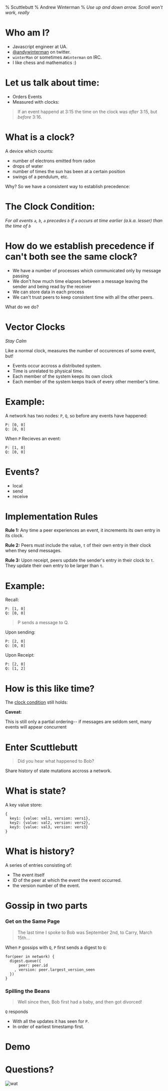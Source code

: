% Scuttlebutt
% Andrew Winterman
% *Use up and down arrow. Scroll won't work, really*

# Who am I?

- Javascript engineer at UA.
- [\@andywinterman](https://twitter.com/andywinterman) on twitter.
- `winterMan` or sometimes `AWinterman` on IRC.
- I like chess and mathematics :)

# Let us talk about time: #

- Orders Events
- Measured with clocks:

> If an event happend at 3:15 the time on the clock was *after* 3:15, but *before* 3:16.

# What is a clock? #

A device which counts: 

- number of electrons emitted from radon
- drops of water
- number of times the sun has been at a certain position
- swings of a pendulum, etc.

Why? So we have a consistent way to establish precedence:

# The Clock Condition: #

*For all events `a`, `b`, `a` precedes `b` if `a` occurs at time earlier
(a.k.a. lesser) than the time of `b`*

# How do we establish precedence if can't both see the same clock? #

- We have a number of processes which communicated only by message passing
- We don't how much time elapses between a message leaving the sender and being
  read by the receiver
- We can store data in each process
- We can't trust peers to keep consistent time with all the other peers.

What do we do?

# Vector Clocks #

*Stay Calm*

Like a normal clock, measures the number of occurences of some event, but!

- Events occur accross a distributed system. 
- Time is unrelated to physical time.
- Each member of the system keeps its own clock 
- Each member of the system keeps track of every other member's time.

# Example: #
A network has two nodes: `P`, `Q`, so before any events have happened:

```
P: [0, 0]
Q: [0, 0]
```

When `P` Recieves an event:

```
P: [1, 0]
Q: [0, 0]
```

# Events? #

- local
- send
- receive


# Implementation Rules #

**Rule 1:** Any time a peer experiences an event, it increments its own entry
in its clock.

**Rule 2:** Peers must include the value, `t` of their own entry in their clock
when they send messages. 

**Rule 3:** Upon receipt, peers update the sender's entry in their clock to
`t`. They update their own entry to be larger than `t`.

# Example: #

Recall:

```
P: [1, 0]
Q: [0, 0]
```

> P sends a message to Q.

Upon sending:

```
P: [2, 0]
Q: [0, 0]
```

Upon Receipt:

```
P: [2, 0]
Q: [1, 2]
```

# How is this like time?

The [clock condition](#the-clock-condition) still holds:

**Caveat:**

This is still only a partial ordering-- if messages are seldom sent, many
events will appear concurrent

# Enter Scuttlebutt

> Did you hear what happened to Bob?

Share history of state mutations accross a network.

# What is state?

A key value store:

```
{
  key1: {value: val1, version: vers1},
  key2: {value: val2, version: vers2},
  key3: {value: val3, version: vers3}
}
```

# What is history?

A series of entries consisting of:

- The event itself
- ID of the peer at which the event the event occurred.
- the version number of the event.

# Gossip in two parts #

### Get on the Same Page ###

> The last time I spoke to Bob was September 2nd, to Carry, March 15th...

When `P` gossips with `Q`, `P` first sends a digest to `Q`:

```
for(peer in network) {
  digest.queue({
      peer: peer.id
    , version: peer.largest_version_seen
  })
}
```

### Spilling the Beans ##

> Well since then, Bob first had a baby, and then got divorced!

`Q` responds 
  - With all the updates it has seen for `P`.
  - In order of earliest timestamp first.

# Demo #

# Questions? #

![](http://s.mlkshk.com/r/6NJJ.gif "wat")
